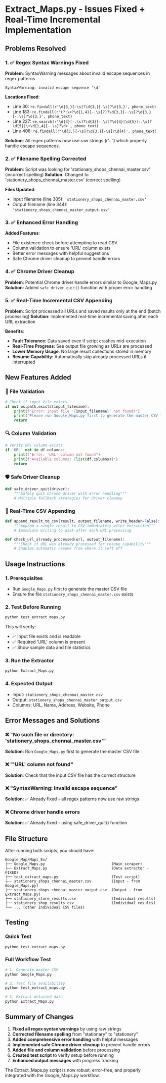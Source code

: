 # Extract_Maps.py - Issues Fixed + Real-Time Incremental Implementation

## Problems Resolved

### 1. ✅ **Regex Syntax Warnings Fixed**

**Problem**: SyntaxWarning messages about invalid escape sequences in regex patterns
```
SyntaxWarning: invalid escape sequence '\d'
```

**Locations Fixed**:
- Line 30: `re.findall(r'\d{3,}[-\s]?\d{3,}[-\s]?\d{3,}', phone_text)`
- Line 183: `re.findall(r'(?:\+?\d{1,4}[-.\s]?)?\d{3,}[-.\s]?\d{3,}[-.\s]?\d{3,}', phone_text)`
- Line 227: `re.search(r'\d{3}[-.\s]?\d{3}[-.\s]?\d{4}|\d{5}[-.\s]?\d{5}|\+\d{1,4}[-.\s]?\d+', phone_text)`
- Line 408: `re.findall(r'\d{3,}[-\s]?\d{3,}[-\s]?\d{4}', phone_text)`

**Solution**: All regex patterns now use raw strings (r'...') which properly handle escape sequences.

### 2. ✅ **Filename Spelling Corrected**

**Problem**: Script was looking for 'stationary_shops_chennai_master.csv' (incorrect spelling)
**Solution**: Changed to 'stationery_shops_chennai_master.csv' (correct spelling)

**Files Updated**:
- Input filename (line 305): `'stationery_shops_chennai_master.csv'`
- Output filename (line 344): `'stationery_shops_chennai_master_output.csv'`

### 3. ✅ **Enhanced Error Handling**

**Added Features**:
- File existence check before attempting to read CSV
- Column validation to ensure 'URL' column exists
- Better error messages with helpful suggestions
- Safe Chrome driver cleanup to prevent handle errors

### 4. ✅ **Chrome Driver Cleanup**

**Problem**: Potential Chrome driver handle errors similar to Google_Maps.py
**Solution**: Added `safe_driver_quit()` function with proper error handling

### 5. ✅ **Real-Time Incremental CSV Appending**

**Problem**: Script processed all URLs and saved results only at the end (batch processing)
**Solution**: Implemented real-time incremental saving after each URL extraction

**Benefits**:
- **Fault Tolerance**: Data saved even if script crashes mid-execution
- **Real-Time Progress**: See output file growing as URLs are processed
- **Lower Memory Usage**: No large result collections stored in memory
- **Resume Capability**: Automatically skip already processed URLs if interrupted

## New Features Added

### 📁 **File Validation**
```python
# Check if input file exists
if not os.path.exists(input_filename):
    print(f"Error: Input file '{input_filename}' not found!")
    print("Please run Google_Maps.py first to generate the master CSV file.")
    return
```

### 🔍 **Column Validation**
```python
# Verify URL column exists
if 'URL' not in df.columns:
    print(f"Error: 'URL' column not found")
    print(f"Available columns: {list(df.columns)}")
    return
```

### 🛡️ **Safe Driver Cleanup**
```python
def safe_driver_quit(driver):
    """Safely quit Chrome driver with error handling"""
    # Multiple fallback strategies for driver cleanup
```

### 🔄 **Real-Time CSV Appending**
```python
def append_result_to_csv(result, output_filename, write_header=False):
    """Append a single result to CSV immediately after extraction"""
    # Immediate writing to disk after each URL processing

def check_url_already_processed(url, output_filename):
    """Check if URL was already processed for resume capability"""
    # Enables automatic resume from where it left off
```

## Usage Instructions

### 1. **Prerequisites**
- Run `Google_Maps.py` first to generate the master CSV file
- Ensure the file `stationery_shops_chennai_master.csv` exists

### 2. **Test Before Running**
```bash
python test_extract_maps.py
```
This will verify:
- ✅ Input file exists and is readable
- ✅ Required 'URL' column is present
- ✅ Show sample data and file statistics

### 3. **Run the Extractor**
```bash
python Extract_Maps.py
```

### 4. **Expected Output**
- Input: `stationery_shops_chennai_master.csv`
- Output: `stationery_shops_chennai_master_output.csv`
- Columns: URL, Name, Address, Website, Phone

## Error Messages and Solutions

### ❌ "No such file or directory: 'stationery_shops_chennai_master.csv'"
**Solution**: Run `Google_Maps.py` first to generate the master CSV file

### ❌ "'URL' column not found"
**Solution**: Check that the input CSV file has the correct structure

### ❌ "SyntaxWarning: invalid escape sequence"
**Solution**: ✅ Already fixed - all regex patterns now use raw strings

### ❌ Chrome driver handle errors
**Solution**: ✅ Already fixed - using safe_driver_quit() function

## File Structure

After running both scripts, you should have:
```
Google_Map/Maps_Ex/
├── Google_Maps.py                              (Main scraper)
├── Extract_Maps.py                             (Data extractor - FIXED)
├── test_extract_maps.py                        (Test script)
├── stationery_shops_chennai_master.csv         (Input - from Google_Maps.py)
├── stationery_shops_chennai_master_output.csv  (Output - from Extract_Maps.py)
├── stationery_store_results.csv                (Individual results)
├── stationery_shop_results.csv                 (Individual results)
└── ... (other individual CSV files)
```

## Testing

### Quick Test
```bash
python test_extract_maps.py
```

### Full Workflow Test
```bash
# 1. Generate master CSV
python Google_Maps.py

# 2. Test file availability
python test_extract_maps.py

# 3. Extract detailed data
python Extract_Maps.py
```

## Summary of Changes

1. **Fixed all regex syntax warnings** by using raw strings
2. **Corrected filename spelling** from "stationary" to "stationery"
3. **Added comprehensive error handling** with helpful messages
4. **Implemented safe Chrome driver cleanup** to prevent handle errors
5. **Added file and column validation** before processing
6. **Created test script** to verify setup before running
7. **Enhanced output messages** with progress tracking

The Extract_Maps.py script is now robust, error-free, and properly integrated with the Google_Maps.py workflow.
